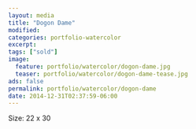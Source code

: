 ```yaml
---
layout: media
title: "Dogon Dame"
modified:
categories: portfolio-watercolor
excerpt:
tags: ["sold"]
image:
  feature: portfolio/watercolor/dogon-dame.jpg
  teaser: portfolio/watercolor/dogon-dame-tease.jpg
ads: false 
permalink: portfolio/watercolor/dogon-dame
date: 2014-12-31T02:37:59-06:00
---
```


Size: 22 x 30
